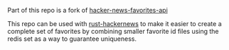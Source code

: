 
Part of this repo is a fork of
[hacker-news-favorites-api](https://github.com/reactual/hacker-news-favorites-api)

This repo can be used with
[rust-hackernews](https://github.com/stormasm/rust-hackernews)
to make it easier to create a complete set of favorites
by combining smaller favorite id files using the redis
set as a way to guarantee uniqueness.
